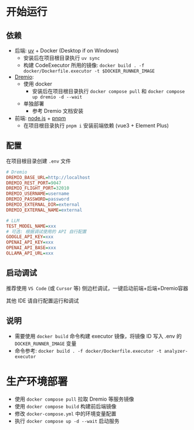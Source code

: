 # 开始运行

## 依赖

- 后端: [uv](https://github.com/astral-sh/uv) + Docker (Desktop if on Windows)
  - 安装后在项目根目录执行 `uv sync`
  - 构建 CodeExecutor 所用的镜像: `docker build . -f docker/Dockerfile.executor -t $DOCKER_RUNNER_IMAGE`
- [Dremio](https://www.dremio.com/):
  - 使用 docker
    - 安装后在项目根目录执行 `docker compose pull` 和 `docker compose up dremio -d --wait`
  - 单独部署
    - 参考 Dremio 文档安装
- 前端: [node.js](https://nodejs.org/) + [pnpm](https://pnpm.io/)
  - 在项目根目录执行 `pnpm i` 安装前端依赖 (vue3 + Element Plus)

## 配置

在项目根目录创建 `.env` 文件

```ini
# Dremio
DREMIO_BASE_URL=http://localhost
DREMIO_REST_PORT=9047
DREMIO_FLIGHT_PORT=32010
DREMIO_USERNAME=username
DREMIO_PASSWORD=password
DREMIO_EXTERNAL_DIR=external
DREMIO_EXTERNAL_NAME=external

# LLM
TEST_MODEL_NAME=xxx
# 可选: 根据调试使用的 API 自行配置
GOOGLE_API_KEY=xxx
OPENAI_API_KEY=xxx
OPENAI_API_BASE=xxx
OLLAMA_API_URL=xxx
```

## 启动调试

推荐使用 `VS Code` (或 `Cursor` 等) 侧边栏调试，一键启动前端+后端+Dremio容器

其他 IDE 请自行配置运行和调试

## 说明

- 需要使用 `docker build` 命令构建 executor 镜像，将镜像 ID 写入 .env 的 `DOCKER_RUNNER_IMAGE` 变量
- 命令参考: `docker build . -f docker/Dockerfile.executor -t analyzer-executor`

# 生产环境部署

- 使用 `docker compose pull` 拉取 Dremio 等服务镜像
- 使用 `docker compose build` 构建前后端镜像
- 修改 `docker-compose.yml` 中的环境变量配置
- 执行 `docker compose up -d --wait` 启动服务
